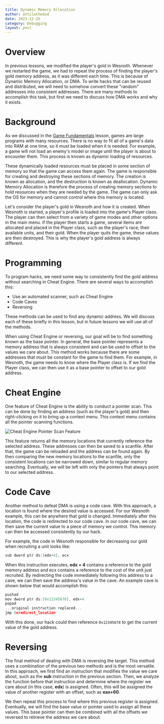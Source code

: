 ```yaml
---
title: Dynamic Memory Allocation
author: attilathedud
date: 2023-12-25
category: Debugging
layout: post
---
```


# Overview 

In previous lessons, we modified the player's gold in Wesnoth. Whenever we restarted the game, we had to repeat the process of finding the player's gold memory address, as it was different each time. This is because of Dynamic Memory Allocation, or DMA. To write hacks that can be reused and distributed, we will need to somehow convert these "random" addresses into consistent addresses. There are many methods to accomplish this task, but first we need to discuss how DMA works and why it exists.

# Background 

As we discussed in the [Game Fundamentals](/pages/1/02/) lesson, games are large programs with many resources. There is no way to fit all of a game's data into RAM at one time, so it must be loaded when it is needed. For example, a game will not load an enemy's model or image until the player is about to encounter them. This process is known as dynamic loading of resources.

These dynamically loaded resources must be placed in some section of memory so that the game can access them again. The game is responsible for creating and destroying these sections of memory. The creation is known as allocation, and the destruction is known as deallocation. Dynamic Memory Allocation is therefore the process of creating memory sections to hold resources when they are needed by the game. The game can only ask the OS for memory and cannot control where this memory is located.

Let's consider the player's gold in Wesnoth and how it is created. When Wesnoth is started, a player's profile is loaded into the game's Player class. The player can then select from a variety of game modes and other options in the main menu. If the player then starts a game, several items are allocated and placed in the Player class, such as the player's race, their available units, and their gold. When the player quits the game, these values are then destroyed. This is why the player's gold address is always different.

# Programming 

To program hacks, we need some way to consistently find the gold address without searching in Cheat Engine. There are several ways to accomplish this:

- Use an automated scanner, such as Cheat Engine
- Code Caves
- Reversing

These methods can be used to find any dynamic address. We will discuss each of these briefly in this lesson, but in future lessons we will use all of the methods.

When using Cheat Engine or reversing, our goal will be to find something known as the base pointer. In general, the base pointer represents a memory address that is always consistent and can be used to offset to the values we care about. This method works because there are some addresses that must be constant for the game to find them. For example, in Wesnoth, the game needs to know where the Player class is. If we find the Player class, we can then use it as a base pointer to offset to our gold address.

# Cheat Engine 

One feature of Cheat Engine is the ability to conduct a pointer scan. This can be done by finding an address (such as the player's gold) and then right-clicking on it to bring up a context menu. This context menu contains all the pointer scanning functions.

![Cheat Engine Pointer Scan Feature](/assets/images/2/8/CheatEngine1.png)

This feature returns all the memory locations that currently reference the selected address. These addresses can then be saved to a scanfile. After that, the game can be reloaded and the address can be found again. By then comparing the new memory locations to the scanfile, only the consistent locations can be narrowed down, similar to regular memory searching. Eventually, we will be left with only the pointers that always point to our selected address.

# Code Cave 

Another method to defeat DMA is using a code cave. With this approach, a location is found where the desired value is accessed. For our Wesnoth example, this can be anywhere that gold is changed. Immediately after this location, the code is redirected to our code cave. In our code cave, we can then save the current value to a piece of memory we control. This memory can then be accessed consistently by our hack.

For example, the code in Wesnoth responsible for decreasing our gold when recruiting a unit looks like:

```c++
sub dword ptr ds:[edx+4], ecx
```

When this instruction executes, **edx + 4** contains a reference to the gold memory address and ecx contains a reference to the cost of the unit just recruited. By redirecting the code immediately following this address to a cave, we can then save the address's value in the cave. An example cave is shown below that would accomplish this:

```c++
pushad
mov dword ptr ds:[0x12345678], edx+4
popad
...original instruction replaced...
jmp 0xredirect_location
```

With this done, our hack could then reference `0x12345678` to get the current value of the gold address.

# Reversing 

The final method of dealing with DMA is reversing the target. This method uses a combination of the previous two methods and is the most versatile. In this approach, we first find an instruction that modifies the value we care about, such as the **sub** instruction in the previous section. Then, we analyze the function before that instruction and determine where the register we care about (in this case, **edx**) is assigned. Often, this will be assigned the value of another register with an offset, such as **eax+60**.

We then repeat this process to find where this previous register is assigned. Eventually, we will find the base value or pointer used to assign all these values. This base pointer can then be combined with all the offsets we reversed to retrieve the address we care about.

&nbsp;